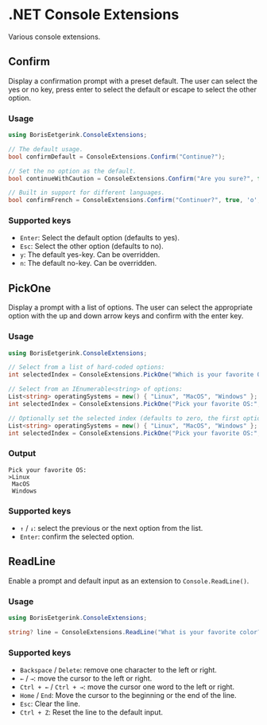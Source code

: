 # .NET Console Extensions

Various console extensions.

## Confirm

Display a confirmation prompt with a preset default. The user can select the yes or no key,
press enter to select the default or escape to select the other option.

### Usage

```csharp
using BorisEetgerink.ConsoleExtensions;

// The default usage.
bool confirmDefault = ConsoleExtensions.Confirm("Continue?");

// Set the no option as the default.
bool continueWithCaution = ConsoleExtensions.Confirm("Are you sure?", false);

// Built in support for different languages.
bool confirmFrench = ConsoleExtensions.Confirm("Continuer?", true, 'o', 'n');
```

### Supported keys

* `Enter`: Select the default option (defaults to yes).
* `Esc`: Select the other option (defaults to no).
* `y`: The default yes-key. Can be overridden.
* `n`: The default no-key. Can be overridden.

## PickOne

Display a prompt with a list of options. The user can select the appropriate option with the up and down arrow keys and
confirm with the enter key.

### Usage

```csharp
using BorisEetgerink.ConsoleExtensions;

// Select from a list of hard-coded options:
int selectedIndex = ConsoleExtensions.PickOne("Which is your favorite OS?", "Linux", "MacOS", "Windows");

// Select from an IEnumerable<string> of options:
List<string> operatingSystems = new() { "Linux", "MacOS", "Windows" };
int selectedIndex = ConsoleExtensions.PickOne("Pick your favorite OS:", operatingSystems);

// Optionally set the selected index (defaults to zero, the first option):
List<string> operatingSystems = new() { "Linux", "MacOS", "Windows" };
int selectedIndex = ConsoleExtensions.PickOne("Pick your favorite OS:", 2, operatingSystems);
```

### Output

```
Pick your favorite OS:
>Linux
 MacOS
 Windows
```

### Supported keys

* `↑` / `↓`: select the previous or the next option from the list.
* `Enter`: confirm the selected option.

## ReadLine

Enable a prompt and default input as an extension to `Console.ReadLine()`.

### Usage

```csharp
using BorisEetgerink.ConsoleExtensions;

string? line = ConsoleExtensions.ReadLine("What is your favorite color? >", "Green");
```

### Supported keys

* `Backspace` / `Delete`: remove one character to the left or right.
* `←` / `→`: move the cursor to the left or right.
* `Ctrl + ←` / `Ctrl + →`: move the cursor one word to the left or right.
* `Home` / `End`: Move the cursor to the beginning or the end of the line.
* `Esc`: Clear the line.
* `Ctrl + Z`: Reset the line to the default input.
